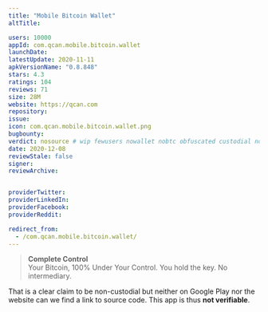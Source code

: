 ```yaml
---
title: "Mobile Bitcoin Wallet"
altTitle: 

users: 10000
appId: com.qcan.mobile.bitcoin.wallet
launchDate: 
latestUpdate: 2020-11-11
apkVersionName: "0.8.848"
stars: 4.3
ratings: 104
reviews: 71
size: 28M
website: https://qcan.com
repository: 
issue: 
icon: com.qcan.mobile.bitcoin.wallet.png
bugbounty: 
verdict: nosource # wip fewusers nowallet nobtc obfuscated custodial nosource nonverifiable reproducible bounty defunct
date: 2020-12-08
reviewStale: false
signer: 
reviewArchive:


providerTwitter: 
providerLinkedIn: 
providerFacebook: 
providerReddit: 

redirect_from:
  - /com.qcan.mobile.bitcoin.wallet/
---
```



> **Complete Control**<br>
  Your Bitcoin, 100% Under Your Control. You hold the key. No intermediary.

That is a clear claim to be non-custodial but neither on Google Play nor the
website can we find a link to source code. This app is thus **not verifiable**.
